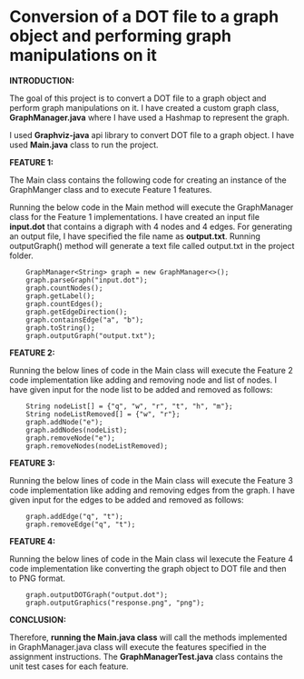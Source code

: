 # Conversion of a DOT file to a graph object and performing graph manipulations on it


**INTRODUCTION:**

The goal of this project is to convert a DOT file to a graph object and perform graph manipulations on it. I have created a custom graph class, **GraphManager.java** where I have used a Hashmap to represent the graph. 

I used **Graphviz-java** api library to convert DOT file to a graph object. I have used **Main.java** class to run the project.


**FEATURE 1:**

The Main class contains the following code for creating an instance of the GraphManger class and to execute Feature 1 features.

Running the below code in the Main method will execute the GraphManager class for the Feature 1 implementations. I have created an input file **input.dot** that contains a digraph with 4 nodes and 4 edges. For generating an output file, I have specified the file name as **output.txt**. Running outputGraph() method will generate a text file called output.txt in the project folder.
  
        
        GraphManager<String> graph = new GraphManager<>();
        graph.parseGraph("input.dot");
        graph.countNodes();
        graph.getLabel();
        graph.countEdges();
        graph.getEdgeDirection();
        graph.containsEdge("a", "b");
        graph.toString();
        graph.outputGraph("output.txt");
        
        
        
**FEATURE 2:**

Running the below lines of code in the Main class will execute the Feature 2 code implementation like adding and removing node and list of nodes. I have given input for the node list to be added and removed as follows:

        
        String nodeList[] = {"q", "w", "r", "t", "h", "m"};
        String nodeListRemoved[] = {"w", "r"};
        graph.addNode("e");
        graph.addNodes(nodeList);
        graph.removeNode("e");
        graph.removeNodes(nodeListRemoved);
        


**FEATURE 3:**

Running the below lines of code in the Main class will execute the Feature 3 code implementation like adding and removing edges from the graph. I have given input for the edges to be added and removed as follows:


        graph.addEdge("q", "t");
        graph.removeEdge("q", "t");



**FEATURE 4:**

Running the below lines of code in the Main class wil lexecute the Feature 4 code implementation like converting the graph object to DOT file and then to PNG format.

        graph.outputDOTGraph("output.dot");
        graph.outputGraphics("response.png", "png");
        
     
     
**CONCLUSION:**
     
Therefore, **running the Main.java class** will call the methods implemented in GraphManager.java class will execute the features specified in the assignment instructions. The **GraphManagerTest.java** class contains the unit test cases for each feature.
